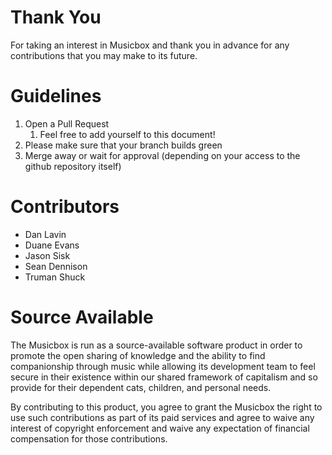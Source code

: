 # Thank You

For taking an interest in Musicbox and thank you in advance for any contributions that you may make to its future.

# Guidelines

1.  Open a Pull Request
    1.  Feel free to add yourself to this document!
2.  Please make sure that your branch builds green
3.  Merge away or wait for approval (depending on your access to the github repository itself)

# Contributors

- Dan Lavin
- Duane Evans
- Jason Sisk
- Sean Dennison
- Truman Shuck

# Source Available

The Musicbox is run as a source-available software product in order to promote the open sharing of knowledge and the ability to find companionship through music while allowing its development team to feel secure in their existence within our shared framework of capitalism and so provide for their dependent cats, children, and personal needs.

By contributing to this product, you agree to grant the Musicbox the right to use such contributions as part of its paid services and agree to waive any interest of copyright enforcement and waive any expectation of financial compensation for those contributions.

